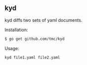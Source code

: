 kyd
-------

kyd diffs two sets of yaml documents.

Installation:

```sh
$ go get github.com/tmc/kyd
```

Usage:

```sh
kyd file1.yaml file2.yaml
```
